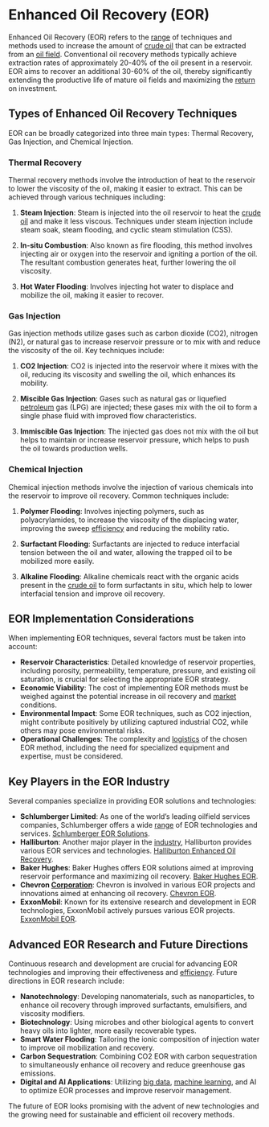 # Enhanced Oil Recovery (EOR)

Enhanced Oil Recovery (EOR) refers to the [range](../r/range.md) of techniques and methods used to increase the amount of [crude oil](../c/crude_oil.md) that can be extracted from an [oil field](../o/oil_field.md). Conventional oil recovery methods typically achieve extraction rates of approximately 20-40% of the oil present in a reservoir. EOR aims to recover an additional 30-60% of the oil, thereby significantly extending the productive life of mature oil fields and maximizing the [return](../r/return.md) on investment.

## Types of Enhanced Oil Recovery Techniques

EOR can be broadly categorized into three main types: Thermal Recovery, Gas Injection, and Chemical Injection.

### Thermal Recovery

Thermal recovery methods involve the introduction of heat to the reservoir to lower the viscosity of the oil, making it easier to extract. This can be achieved through various techniques including:

1. **Steam Injection**: Steam is injected into the oil reservoir to heat the [crude oil](../c/crude_oil.md) and make it less viscous. Techniques under steam injection include steam soak, steam flooding, and cyclic steam stimulation (CSS).

2. **In-situ Combustion**: Also known as fire flooding, this method involves injecting air or oxygen into the reservoir and igniting a portion of the oil. The resultant combustion generates heat, further lowering the oil viscosity.

3. **Hot Water Flooding**: Involves injecting hot water to displace and mobilize the oil, making it easier to recover.

### Gas Injection

Gas injection methods utilize gases such as carbon dioxide (CO2), nitrogen (N2), or natural gas to increase reservoir pressure or to mix with and reduce the viscosity of the oil. Key techniques include:

1. **CO2 Injection**: CO2 is injected into the reservoir where it mixes with the oil, reducing its viscosity and swelling the oil, which enhances its mobility.

2. **Miscible Gas Injection**: Gases such as natural gas or liquefied [petroleum](../p/petroleum.md) gas (LPG) are injected; these gases mix with the oil to form a single phase fluid with improved flow characteristics.

3. **Immiscible Gas Injection**: The injected gas does not mix with the oil but helps to maintain or increase reservoir pressure, which helps to push the oil towards production wells.

### Chemical Injection

Chemical injection methods involve the injection of various chemicals into the reservoir to improve oil recovery. Common techniques include:

1. **Polymer Flooding**: Involves injecting polymers, such as polyacrylamides, to increase the viscosity of the displacing water, improving the sweep [efficiency](../e/efficiency.md) and reducing the mobility ratio.

2. **Surfactant Flooding**: Surfactants are injected to reduce interfacial tension between the oil and water, allowing the trapped oil to be mobilized more easily.

3. **Alkaline Flooding**: Alkaline chemicals react with the organic acids present in the [crude oil](../c/crude_oil.md) to form surfactants in situ, which help to lower interfacial tension and improve oil recovery.

## EOR Implementation Considerations

When implementing EOR techniques, several factors must be taken into account:

- **Reservoir Characteristics**: Detailed knowledge of reservoir properties, including porosity, permeability, temperature, pressure, and existing oil saturation, is crucial for selecting the appropriate EOR strategy.
- **Economic Viability**: The cost of implementing EOR methods must be weighed against the potential increase in oil recovery and [market](../m/market.md) conditions.
- **Environmental Impact**: Some EOR techniques, such as CO2 injection, might contribute positively by utilizing captured industrial CO2, while others may pose environmental risks.
- **Operational Challenges**: The complexity and [logistics](../l/logistics.md) of the chosen EOR method, including the need for specialized equipment and expertise, must be considered.

## Key Players in the EOR Industry

Several companies specialize in providing EOR solutions and technologies:

- **Schlumberger Limited**: As one of the world’s leading oilfield services companies, Schlumberger offers a wide [range](../r/range.md) of EOR technologies and services. [Schlumberger EOR Solutions](https://www.slb.com/well-production/enhanced-oil-recovery).
- **Halliburton**: Another major player in the [industry](../i/industry.md), Halliburton provides various EOR services and technologies. [Halliburton Enhanced Oil Recovery](https://www.halliburton.com/en/products/enhanced-oil-recovery).
- **Baker Hughes**: Baker Hughes offers EOR solutions aimed at improving reservoir performance and maximizing oil recovery. [Baker Hughes EOR](https://www.bakerhughes.com/recovery/enhanced-oil-recovery).
- **Chevron [Corporation](../c/corporation.md)**: Chevron is involved in various EOR projects and innovations aimed at enhancing oil recovery. [Chevron EOR](https://www.chevron.com/projects/enhancing-oil-recovery).
- **ExxonMobil**: Known for its extensive research and development in EOR technologies, ExxonMobil actively pursues various EOR projects. [ExxonMobil EOR](https://corporate.exxonmobil.com/energy-and-innovation/advanced-technologies/enhanced-oil-recovery).

## Advanced EOR Research and Future Directions

Continuous research and development are crucial for advancing EOR technologies and improving their effectiveness and [efficiency](../e/efficiency.md). Future directions in EOR research include:

- **Nanotechnology**: Developing nanomaterials, such as nanoparticles, to enhance oil recovery through improved surfactants, emulsifiers, and viscosity modifiers.
- **Biotechnology**: Using microbes and other biological agents to convert heavy oils into lighter, more easily recoverable types.
- **Smart Water Flooding**: Tailoring the ionic composition of injection water to improve oil mobilization and recovery.
- **Carbon Sequestration**: Combining CO2 EOR with carbon sequestration to simultaneously enhance oil recovery and reduce greenhouse gas emissions.
- **Digital and AI Applications**: Utilizing [big data](../b/big_data_in_trading.md), [machine learning](../m/machine_learning.md), and AI to optimize EOR processes and improve reservoir management.

The future of EOR looks promising with the advent of new technologies and the growing need for sustainable and efficient oil recovery methods.